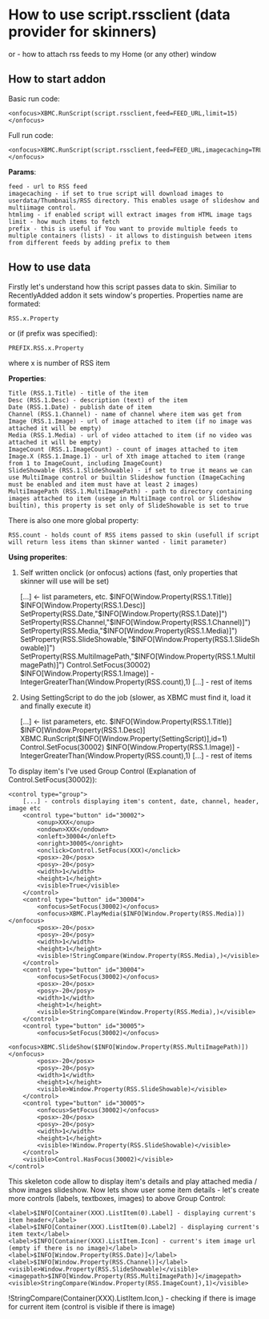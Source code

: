 # How to use script.rssclient (data provider for skinners)

or - how to attach rss feeds to my Home (or any other) window

## How to start addon

Basic run code:

	<onfocus>XBMC.RunScript(script.rssclient,feed=FEED_URL,limit=15)</onfocus>
	
Full run code:

	<onfocus>XBMC.RunScript(script.rssclient,feed=FEED_URL,imagecaching=TRUE|FALSE,htmlimg=TRUE|FALSE,limit=15,prefix=PREFIX)</onfocus>
	
**Params**:

	feed - url to RSS feed
	imagecaching - if set to true script will download images to userdata/Thumbnails/RSS directory. This enables usage of slideshow and multiimage control.
	htmlimg - if enabled script will extract images from HTML image tags
	limit - how much items to fetch
	prefix - this is useful if You want to provide multiple feeds to multiple containers (lists) - it allows to distinguish between items from different feeds by adding prefix to them

## How to use data

Firstly let's understand how this script passes data to skin. Similiar to RecentlyAdded addon it sets window's properties. Properties name are formated:

	RSS.x.Property
	
or (if prefix was specified):

	PREFIX.RSS.x.Property
	
where x is number of RSS item

**Properties**:

	Title (RSS.1.Title) - title of the item
	Desc (RSS.1.Desc) - description (text) of the item
	Date (RSS.1.Date) - publish date of item
	Channel (RSS.1.Channel) - name of channel where item was get from
	Image (RSS.1.Image) - url of image attached to item (if no image was attached it will be empty)
	Media (RSS.1.Media) - url of video attached to item (if no video was attached it will be empty)
	ImageCount (RSS.1.ImageCount) - count of images attached to item
	Image.X (RSS.1.Image.1) - url of Xth image attached to item (range from 1 to ImageCount, including ImageCount)
	SlideShowable (RSS.1.SlideShowable) - if set to true it means we can use MultiImage control or builtin Slideshow function (ImageCaching must be enabled and item must have at least 2 images)
	MultiImagePath (RSS.1.MultiImagePath) - path to directory containing images attached to item (usege in MultiImage control or Slideshow builtin), this property is set only of SlideShowable is set to true

There is also one more global property:

	RSS.count - holds count of RSS items passed to skin (usefull if script will return less items than skinner wanted - limit parameter)
	
**Using properites**:

1. Self written onclick (or onfocus) actions (fast, only properties that skinner will use will be set)

	<control type="list" id="XXX">
		[...] <- list parameters, etc.
		<content>
			<item id="1">
				<label>$INFO[Window.Property(RSS.1.Title)]</label>
				<label2>$INFO[Window.Property(RSS.1.Desc)]</label2>
				<onclick>SetProperty(RSS.Date,&quot;$INFO[Window.Property(RSS.1.Date)]&quot;)</onclick>
				<onclick>SetProperty(RSS.Channel,&quot;$INFO[Window.Property(RSS.1.Channel)]&quot;)</onclick>
				<onclick>SetProperty(RSS.Media,&quot;$INFO[Window.Property(RSS.1.Media)]&quot;)</onclick>
				<onclick>SetProperty(RSS.SlideShowable,&quot;$INFO[Window.Property(RSS.1.SlideShowable)]&quot;)</onclick>
				<onclick>SetProperty(RSS.MultiImagePath,&quot;$INFO[Window.Property(RSS.1.MultiImagePath)]&quot;)</onclick>
				<onclick>Control.SetFocus(30002)</onclick>
				<icon>$INFO[Window.Property(RSS.1.Image)]</icon>
				<thumb>-</thumb>
				<visible>IntegerGreaterThan(Window.Property(RSS.count),1)</visible>
			</item>
			[...] - rest of items
		</content>
	</control>

2. Using SettingScript to do the job (slower, as XBMC must find it, load it and finally execute it)

	<control type="list" id="XXX">
		[...] <- list parameters, etc.
		<content>
			<item id="1">
				<label>$INFO[Window.Property(RSS.1.Title)]</label>
				<label2>$INFO[Window.Property(RSS.1.Desc)]</label2>
				<onclick>XBMC.RunScript($INFO[Window.Property(SettingScript)],id=1)</onclick>
				<onclick>Control.SetFocus(30002)</onclick>
				<icon>$INFO[Window.Property(RSS.1.Image)]</icon>
				<thumb>-</thumb>
				<visible>IntegerGreaterThan(Window.Property(RSS.count),1)</visible>
			</item>
			[...] - rest of items
		</content>
	</control>
	
To display item's I've used Group Control (Explanation of <onclick>Control.SetFocus(30002)</onclick>):

	<control type="group">
		[...] - controls displaying item's content, date, channel, header, image etc
		<control type="button" id="30002">
			<onup>XXX</onup>
			<ondown>XXX</ondown>
			<onleft>30004</onleft>
			<onright>30005</onright>
			<onclick>Control.SetFocus(XXX)</onclick>
			<posx>-20</posx>
			<posy>-20</posy>
			<width>1</width>
			<height>1</height>
			<visible>True</visible>
		</control>
		<control type="button" id="30004">
			<onfocus>SetFocus(30002)</onfocus>
			<onfocus>XBMC.PlayMedia($INFO[Window.Property(RSS.Media)])</onfocus>
			<posx>-20</posx>
			<posy>-20</posy>
			<width>1</width>
			<height>1</height>
			<visible>!StringCompare(Window.Property(RSS.Media),)</visible>
		</control>
		<control type="button" id="30004">
			<onfocus>SetFocus(30002)</onfocus>
			<posx>-20</posx>
			<posy>-20</posy>
			<width>1</width>
			<height>1</height>
			<visible>StringCompare(Window.Property(RSS.Media),)</visible>
		</control>
		<control type="button" id="30005">
			<onfocus>SetFocus(30002)</onfocus>
			<onfocus>XBMC.SlideShow($INFO[Window.Property(RSS.MultiImagePath)])</onfocus>
			<posx>-20</posx>
			<posy>-20</posy>
			<width>1</width>
			<height>1</height>
			<visible>Window.Property(RSS.SlideShowable)</visible>
		</control>
		<control type="button" id="30005">
			<onfocus>SetFocus(30002)</onfocus>
			<posx>-20</posx>
			<posy>-20</posy>
			<width>1</width>
			<height>1</height>
			<visible>!Window.Property(RSS.SlideShowable)</visible>
		</control>
		<visible>Control.HasFocus(30002)</visible>
	</control>
	
This skeleton code allow to display item's details and play attached media / show images slideshow. Now lets show user some item details - let's create more controls (labels, textboxes, images) to above Group Control:

	<label>$INFO[Container(XXX).ListItem(0).Label] - displaying current's item header</label>
	<label>$INFO[Container(XXX).ListItem(0).Label2] - displaying current's item text</label>
	<label>$INFO[Container(XXX).ListItem.Icon] - current's item image url (empty if there is no image)</label>
	<label>$INFO[Window.Property(RSS.Date)]</label>
	<label>$INFO[Window.Property(RSS.Channel)]</label>
	<visible>Window.Property(RSS.SlideShowable)</visible>
	<imagepath>$INFO[Window.Property(RSS.MultiImagePath)]</imagepath>
	<visible>StringCompare(Window.Property(RSS.ImageCount),1)</visible>
	
<visible>!StringCompare(Container(XXX).ListItem.Icon,)</visible> - checking if there is image for current item (control is visible if there is image)

	

	

	